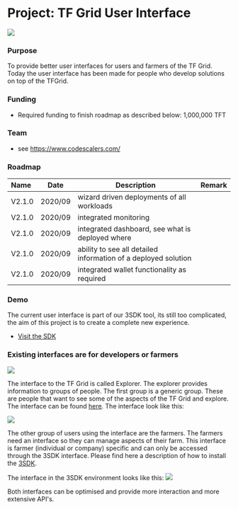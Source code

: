 # Project: TF Grid User Interface

![](img/simplicity.jpg)

### Purpose

To provide better user interfaces for users and farmers of the TF Grid. Today the user interface has been made for people who develop solutions on top of the TFGrid.

### Funding

- Required funding to finish roadmap as described below: 1,000,000 TFT

### Team

- see https://www.codescalers.com/

### Roadmap

| Name   | Date    | Description                                                    | Remark |
| :----- | ------- | -------------------------------------------------------------- | ------ |
| V2.1.0 | 2020/09 | wizard driven deployments of all workloads                     |        |
| V2.1.0 | 2020/09 | integrated monitoring                                          |        |
| V2.1.0 | 2020/09 | integrated dashboard, see what is deployed where               |        |
| V2.1.0 | 2020/09 | ability to see all detailed information of a deployed solution |        |
| V2.1.0 | 2020/09 | integrated wallet functionality as required                    |        |


### Demo

The current user interface is part of our 3SDK tool, its still too complicated, the aim of this project is to create a complete new experience.

- [Visit the SDK](freeflownation:intro)

### Existing interfaces are for developers or farmers

![](img/3sdk_user_interface.jpg)

The interface to the TF Grid is called Explorer. The explorer provides information to groups of people. The first group is a generic group.  These are people that want to see some of the aspects of the TF Grid and explore.  The interface can be found [here](https://explorer.grid.tf/).  The interface look like this:

![](img/explorer.jpg)

The other group of users using the interface are the farmers. The farmers need an interface so they can manage aspects of their farm.  This interface is farmer (individual or company) specific and can only be accessed through the 3SDK interface.  Please find here a description of how to install the [3SDK](https://github.com/threefoldtech/jumpscaleX_core/blob/development/docs/3sdk/3sdk_install.md).

The interface in the 3SDK environment looks like this:
![](img/3sdk_farm_management.jpg)

Both interfaces can be optimised and provide more interaction and more extensive API's.
